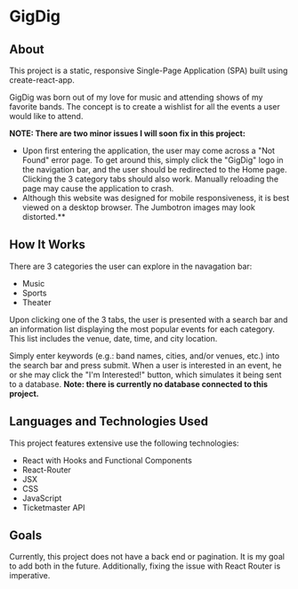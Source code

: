 # **GigDig**

## **About**

This project is a static, responsive Single-Page Application (SPA) built using create-react-app.

GigDig was born out of my love for music and attending shows of my favorite bands. The concept is to create a wishlist for all the events a user would like to attend.

**NOTE:  There are two minor issues I will soon fix in this project:**
- Upon first entering the application, the user may come across a "Not Found" error page.  To get around this, simply click the "GigDig" logo in the navigation bar, and the user should be redirected to the Home page.  Clicking the 3 category tabs should also work.  Manually reloading the page may cause the application to crash.
- Although this website was designed for mobile responsiveness, it is best viewed on a desktop browser.  The Jumbotron images may look distorted.**

## **How It Works**

There are 3 categories the user can explore in the navagation bar:

- Music
- Sports
- Theater

Upon clicking one of the 3 tabs, the user is presented with a search bar and an information list displaying the most popular events for each category. This list includes the venue, date, time, and city location.

Simply enter keywords (e.g.: band names, cities, and/or venues, etc.) into the search bar and press submit.
When a user is interested in an event, he or she may click the "I'm Interested!" button, which simulates it being sent to a database. **Note: there is currently no database connected to this project.**

## **Languages and Technologies Used**

This project features extensive use the following technologies:

- React with Hooks and Functional Components
- React-Router
- JSX
- CSS
- JavaScript
- Ticketmaster API

## **Goals**

Currently, this project does not have a back end or pagination. It is my goal to add both in the future.  Additionally, fixing the issue with React Router is imperative.

